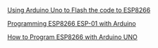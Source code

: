 

[Using Arduino Uno to Flash the code to ESP8266](https://create.arduino.cc/projecthub/ROBINTHOMAS/esp8266-esp-01-webserver-7248ca?ref=search&ref_id=esp8266&offset=0)

[Programming ESP8266 ESP-01 with Arduino](https://www.hackster.io/ROBINTHOMAS/programming-esp8266-esp-01-with-arduino-011389?ref=user&ref_id=38654&offset=3)

[How to Program ESP8266 with Arduino UNO](https://create.arduino.cc/projecthub/harshmangukiya/how-to-program-esp8266-with-arduino-uno-efb05f?ref=search&ref_id=esp8266&offset=10)

